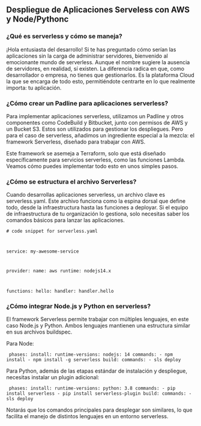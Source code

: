 <h2 align="left"> Despliegue de Aplicaciones Serveless con AWS y Node/Pythonc </h2>

<h3 align="left"> ¿Qué es serverless y cómo se maneja? </h3>

<p align="left"> ¡Hola entusiasta del desarrollo! Si te has preguntado cómo serían las aplicaciones sin la carga de administrar servidores, bienvenido al emocionante mundo de serverless. Aunque el nombre sugiere la ausencia de servidores, en realidad, sí existen. La diferencia radica en que, como desarrollador o empresa, no tienes que gestionarlos. Es la plataforma Cloud la que se encarga de todo esto, permitiéndote centrarte en lo que realmente importa: tu aplicación. </p>

<h3 align="left"> ¿Cómo crear un Padline para aplicaciones serverless? </h3>

<p align="left"> Para implementar aplicaciones serverless, utilizamos un Padline y otros componentes como CodeBuild y Bitbucket, junto con permisos de AWS y un Bucket S3. Estos son utilizados para gestionar los despliegues. Pero para el caso de serverless, añadimos un ingrediente especial a la mezcla: el framework Serverless, diseñado para trabajar con AWS.

Este framework se asemeja a Terraform, solo que está diseñado específicamente para servicios serverless, como las funciones Lambda. Veamos cómo puedes implementar todo esto en unos simples pasos. </p>

<h3 align="left"> ¿Cómo se estructura el archivo Serverless? </h3>

<p align="left"> Cuando desarrollas aplicaciones serverless, un archivo clave es serverless.yaml. Este archivo funciona como la espina dorsal que define todo, desde la infraestructura hasta las funciones a deployar. Si el equipo de infraestructura de tu organización lo gestiona, solo necesitas saber los comandos básicos para lanzar las aplicaciones.

<code># code snippet for serverless.yaml

service: my-awesome-service

provider:
  name: aws
  runtime: nodejs14.x

functions:
  hello:
    handler: handler.hello</code>

 </p>

 <h3 align="left"> ¿Cómo integrar Node.js y Python en serverless? </h3>

<p align="left"> El framework Serverless permite trabajar con múltiples lenguajes, en este caso Node.js y Python. Ambos lenguajes mantienen una estructura similar en sus archivos buildspec.

Para Node:

<code> phases:
  install:
    runtime-versions:
      nodejs: 14
    commands:
      - npm install
      - npm install -g serverless
  build:
    commands:
      - sls deploy </code>

Para Python, además de las etapas estándar de instalación y despliegue, necesitas instalar un plugin adicional:

<code> phases:
  install:
    runtime-versions:
      python: 3.8
    commands:
      - pip install serverless
      - pip install serverless-plugin
  build:
    commands:
      - sls deploy </code>

Notarás que los comandos principales para desplegar son similares, lo que facilita el manejo de distintos lenguajes en un entorno serverless.


 </p>